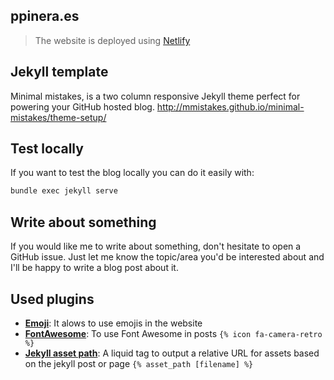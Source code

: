 ppinera.es
---------------

> The website is deployed using [Netlify](netlify.com)

## Jekyll template
Minimal mistakes, is a two column responsive Jekyll theme perfect for powering your GitHub hosted blog. 
http://mmistakes.github.io/minimal-mistakes/theme-setup/

## Test locally
If you want to test the blog locally you can do it easily with:

```bash
bundle exec jekyll serve
```

## Write about something
If you would like me to write about something, don't hesitate to open a GitHub issue. Just let me know the topic/area you'd be interested about and I'll be happy to write a blog post about it.

## Used plugins
- [**Emoji**](https://github.com/yihangho/emoji-for-jekyll): It alows to use emojis in the website
- [**FontAwesome**](https://gist.github.com/23maverick23/8532525): To use Font Awesome in posts `{% icon fa-camera-retro %}`
- [**Jekyll asset path**](https://github.com/samrayner/jekyll-asset-path-plugin): A liquid tag to output a relative URL for assets based on the jekyll post or page `{% asset_path [filename] %}`
